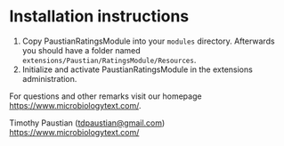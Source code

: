 # Installation instructions

1. Copy PaustianRatingsModule into your `modules` directory. Afterwards you should have a folder named `extensions/Paustian/RatingsModule/Resources`.
2. Initialize and activate PaustianRatingsModule in the extensions administration.

For questions and other remarks visit our homepage <https://www.microbiologytext.com/>.

Timothy Paustian (tdpaustian@gmail.com)
<https://www.microbiologytext.com/>

